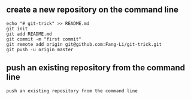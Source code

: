 ## create a new repository on the command line

```
echo "# git-trick" >> README.md
git init
git add README.md
git commit -m "first commit"
git remote add origin git@github.com:Fang-Li/git-trick.git
git push -u origin master
```

## push an existing repository from the command line

```
push an existing repository from the command line
```
